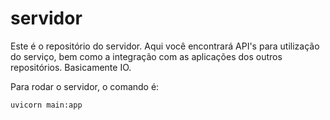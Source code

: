 # servidor

Este é o repositório do servidor. Aqui você encontrará API's para utilização do serviço, bem como a integração com as aplicações dos outros repositórios. Basicamente IO.

Para rodar o servidor, o comando é:

`uvicorn main:app`
